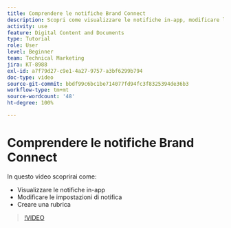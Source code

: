 ```yaml
---
title: Comprendere le notifiche Brand Connect
description: Scopri come visualizzare le notifiche in-app, modificare le impostazioni di notifica e creare una rubrica in Brand Connect di [!UICONTROL Workfront DAM].
activity: use
feature: Digital Content and Documents
type: Tutorial
role: User
level: Beginner
team: Technical Marketing
jira: KT-8988
exl-id: a7f79d27-c9e1-4a27-9757-a3bf6299b794
doc-type: video
source-git-commit: bbdf99c6bc1be714077fd94fc3f8325394de36b3
workflow-type: tm+mt
source-wordcount: '48'
ht-degree: 100%

---
```


# Comprendere le notifiche Brand Connect

In questo video scoprirai come:

* Visualizzare le notifiche in-app
* Modificare le impostazioni di notifica
* Creare una rubrica

>[!VIDEO](https://video.tv.adobe.com/v/335250/?quality=12&learn=on&enablevpops=1)

